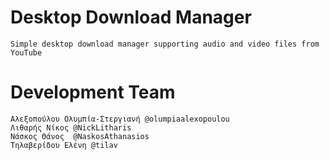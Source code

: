 # Desktop Download Manager
    Simple desktop download manager supporting audio and video files from YouTube

# Development Team
    Αλεξοπούλου Ολυμπία-Στεργιανή @olumpiaalexopoulou
    Λιθαρής Νίκος @NickLitharis
    Νάσκος Θάνος  @NaskosAthanasios
    Τηλαβερίδου Ελένη @tilav
